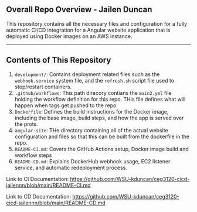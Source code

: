 ## Overall Repo Overview - Jailen Duncan

This repository contains all the necessary files and configuration for a fully automatic CI/CD integration for a Angular website application that is deployed using Docker images on an AWS instance.

---

## Contents of This Repository

1. `development/`: Contains deployment related files such as the `webhook.service` system file, and the `refresh.sh` script file used to stop/restart containers.
2. `.github/workflows`: This path direcory contians the `main2.yml` file holding the workflow definition for this repo. THis file defines what will happen when tags get pushed to the repo.
3. `Dockerfile`: Defines the build instructions for the Docker image, including the base image, build steps, and how the app is served over the prots.
4. `angular-site`: THe directory containing all of the actual website configuration and files so that this can be built from the dockerfile in the repo.
5. `README-CI.md`: Covers the GitHub Actions setup, Docker image build and workflow steps
6. `README-CD.md`: Explains DockerHub webhook usage, EC2 listener service, and automatic redeployment process.

Link to CI Documentation: https://github.com/WSU-kduncan/ceg3120-cicd-jailennn/blob/main/README-CI.md

Link to CD Documentation: https://github.com/WSU-kduncan/ceg3120-cicd-jailennn/blob/main/README-CD.md
